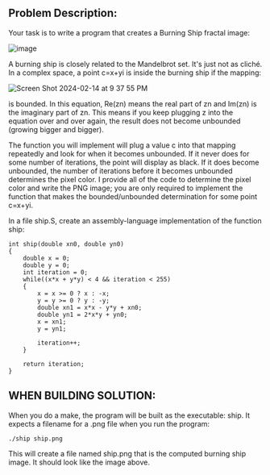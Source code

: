 Problem Description:
---
Your task is to write a program that creates a Burning Ship fractal image:

![image](https://github.com/auto-noah/ARM64ASSEMBLY320/assets/151595012/569b80ce-0c18-46c3-b02c-9ab1d9af1e3f)

A burning ship is closely related to the Mandelbrot set. It's just not as cliché. In a complex space, a point c=x+yi is inside the burning ship if the mapping:

![Screen Shot 2024-02-14 at 9 37 55 PM](https://github.com/auto-noah/ARM64ASSEMBLY320/assets/151595012/bf575458-c104-406b-b5d3-450cb29f436d)

is bounded. In this equation, Re(zn) means the real part of zn and Im(zn) is the imaginary part of zn. This means if you keep plugging z into the equation over and over again, the result does not become unbounded (growing bigger and bigger).

The function you will implement will plug a value c into that mapping repeatedly and look for when it becomes unbounded. If it never does for some number of iterations, the point will display as black. If it does become unbounded, the number of iterations before it becomes unbounded determines the pixel color. I provide all of the code to determine the pixel color and write the PNG image; you are only required to implement the function that makes the bounded/unbounded determination for some point c=x+yi.

In a file ship.S, create an assembly-language implementation of the function ship:

```
int ship(double xn0, double yn0)
{
    double x = 0;
    double y = 0;
    int iteration = 0;
    while((x*x + y*y) < 4 && iteration < 255)
    {
        x = x >= 0 ? x : -x;
        y = y >= 0 ? y : -y;
        double xn1 = x*x - y*y + xn0;
        double yn1 = 2*x*y + yn0;
        x = xn1;
        y = yn1;

        iteration++;
    }

    return iteration;
}
```

**WHEN BUILDING SOLUTION:**
---
When you do a make, the program will be built as the executable: ship. It expects a filename for a .png file when you run the program:
```
./ship ship.png
```
This will create a file named ship.png that is the computed burning ship image. It should look like the image above.
